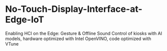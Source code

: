 # No-Touch-Display-Interface-at-Edge-IoT
Enabling HCI on the Edge: Gesture &amp; Offline Sound Control of kiosks with AI models, hardware optimized with Intel OpenVINO, code optimized with VTune
